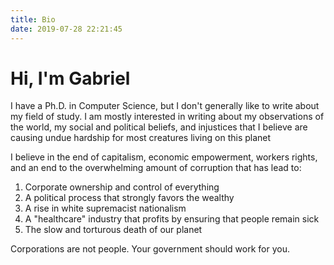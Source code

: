 ```yaml
---
title: Bio
date: 2019-07-28 22:21:45
---
```

# Hi, I'm Gabriel
I have a Ph.D. in Computer Science, but I don't generally like to write about my field of study. I am mostly interested in writing about my observations of the world, my social and political beliefs, and injustices that I believe are causing undue hardship for most creatures living on this planet

I believe in the end of capitalism, economic empowerment, workers rights, and an end to the overwhelming amount of corruption that has lead to:
1. Corporate ownership and control of everything
2. A political process that strongly favors the wealthy
3. A rise in white supremacist nationalism
4. A "healthcare" industry that profits by ensuring that people remain sick
5. The slow and torturous death of our planet

Corporations are not people. Your government should work for you.
